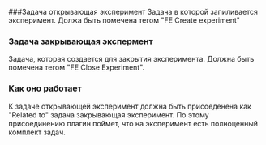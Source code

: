 ###Задача открывающая эксперимент
Задача в которой запиливается эксперимент. Должа быть помечена 
тегом "FE Create experiment"

### Задача закрывающая экспермент
Задача, которая создается для закрытия эксперимента. Должна быть 
помечена тегом "FE Close Experiment".

### Как оно работает
К задаче открывающей эксперимент должна быть присоеденена как 
"Related to" задача закрывающая эксперимент. По этому присоединению
плагин поймет, что на эксперимент есть полноценный комплект задач.
